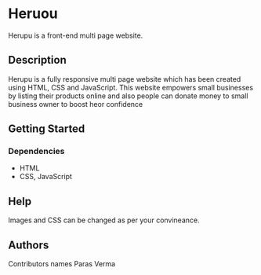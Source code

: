# Heruou

Herupu is a front-end multi page website. 

## Description

Herupu is a fully responsive multi page website which has been created using HTML, CSS and JavaScript. This website empowers small businesses by listing their products online and also people can donate money to small business owner to boost heor confidence

## Getting Started

### Dependencies

* HTML
* CSS, JavaScript



## Help

Images and CSS can be changed as per your convineance.

## Authors

Contributors names
Paras Verma
